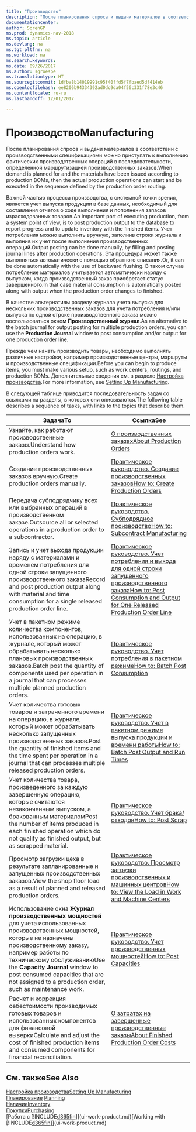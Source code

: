 ```yaml
---
title: "Производство"
description: "После планирования спроса и выдачи материалов в соответствии с производственными спецификациями можно приступать к выполнению фактических производственных операций в последовательности, определенной маршрутизацией производственных заказов."
documentationcenter: 
author: SorenGP
ms.prod: dynamics-nav-2018
ms.topic: article
ms.devlang: na
ms.tgt_pltfrm: na
ms.workload: na
ms.search.keywords: 
ms.date: 09/26/2017
ms.author: sgroespe
ms.translationtype: HT
ms.sourcegitcommit: 1dfba8b14019991c95f40ffd5f7fbaed5df414eb
ms.openlocfilehash: ee8206b94334392ad0dc9da04f56c331f78e3c46
ms.contentlocale: ru-ru
ms.lasthandoff: 12/01/2017

---
```

# <a name="manufacturing"></a><span data-ttu-id="75d50-103">Производство</span><span class="sxs-lookup"><span data-stu-id="75d50-103">Manufacturing</span></span>
<span data-ttu-id="75d50-104">После планирования спроса и выдачи материалов в соответствии с производственными спецификациями можно приступать к выполнению фактических производственных операций в последовательности, определенной маршрутизацией производственных заказов.</span><span class="sxs-lookup"><span data-stu-id="75d50-104">When demand is planned for and the materials have been issued according to production BOMs, then the actual production operations can start and be executed in the sequence defined by the production order routing.</span></span>  

<span data-ttu-id="75d50-105">Важной частью процесса производства, с системной точки зрения, является учет выпуска продукции в базе данных, необходимый для составления отчетов о ходе выполнения и пополнения запасов израсходованных товаров.</span><span class="sxs-lookup"><span data-stu-id="75d50-105">An important part of executing production, from a system point of view, is to post production output to the database to report progress and to update inventory with the finished items.</span></span> <span data-ttu-id="75d50-106">Учет потребления можно выполнить вручную, заполнив строки журнала и выполнив их учет после выполнения производственных операций.</span><span class="sxs-lookup"><span data-stu-id="75d50-106">Output posting can be done manually, by filling and posting journal lines after production operations.</span></span> <span data-ttu-id="75d50-107">Эта процедура может также выполняться автоматически с помощью обратного списания.</span><span class="sxs-lookup"><span data-stu-id="75d50-107">Or, it can be done automatically with the use of backward flushing.</span></span> <span data-ttu-id="75d50-108">В таком случае потребление материалов учитывается автоматически наряду с выпуском, когда производственный заказ приобретает статус завершенного.</span><span class="sxs-lookup"><span data-stu-id="75d50-108">In that case material consumption is automatically posted along with output when the production order changes to finished.</span></span>  

<span data-ttu-id="75d50-109">В качестве альтернативы разделу журнала учета выпуска для нескольких производственных заказов для учета потребления и/или выпуска по одной строке производственного заказа можно воспользоваться окном **Производственный журнал**.</span><span class="sxs-lookup"><span data-stu-id="75d50-109">As an alternative to the batch journal for output posting for multiple production orders, you can use the **Production Journal** window to post consumption and/or output for one production order line.</span></span>

<span data-ttu-id="75d50-110">Прежде чем начать производить товары, необходимо выполнять различные настройки, например производственные центры, маршруты и производственные спецификации.</span><span class="sxs-lookup"><span data-stu-id="75d50-110">Before you can begin to produce items, you must make various setup, such as work centers, routings, and production BOMs.</span></span> <span data-ttu-id="75d50-111">Дополнительные сведения см. в разделе [Настройка производства](production-configure-production-processes.md).</span><span class="sxs-lookup"><span data-stu-id="75d50-111">For more information, see [Setting Up Manufacturing](production-configure-production-processes.md).</span></span>

<span data-ttu-id="75d50-112">В следующей таблице приводится последовательность задач со ссылками на разделы, в которых они описываются.</span><span class="sxs-lookup"><span data-stu-id="75d50-112">The following table describes a sequence of tasks, with links to the topics that describe them.</span></span>   

|<span data-ttu-id="75d50-113">**Задача**</span><span class="sxs-lookup"><span data-stu-id="75d50-113">**To**</span></span>|<span data-ttu-id="75d50-114">**Ссылка**</span><span class="sxs-lookup"><span data-stu-id="75d50-114">**See**</span></span>|  
|------------|-------------|  
|<span data-ttu-id="75d50-115">Узнайте, как работают производственные заказы.</span><span class="sxs-lookup"><span data-stu-id="75d50-115">Understand how production orders work.</span></span>|[<span data-ttu-id="75d50-116">О производственных заказах</span><span class="sxs-lookup"><span data-stu-id="75d50-116">About Production Orders</span></span>](production-about-production-orders.md)|
|<span data-ttu-id="75d50-117">Создание производственных заказов вручную.</span><span class="sxs-lookup"><span data-stu-id="75d50-117">Create production orders manually.</span></span>|[<span data-ttu-id="75d50-118">Практическое руководство. Создание производственных заказов</span><span class="sxs-lookup"><span data-stu-id="75d50-118">How to: Create Production Orders</span></span>](production-how-to-create-production-orders.md)|
|<span data-ttu-id="75d50-119">Передача субподрядчику всех или выбранных операций в производственном заказе.</span><span class="sxs-lookup"><span data-stu-id="75d50-119">Outsource all or selected operations in a production order to a subcontractor.</span></span>|[<span data-ttu-id="75d50-120">Практическое руководство. Субподрядное производство</span><span class="sxs-lookup"><span data-stu-id="75d50-120">How to: Subcontract Manufacturing</span></span>](production-how-to-subcontract-manufacturing.md)|
|<span data-ttu-id="75d50-121">Запись и учет выхода продукции наряду с материалами и временем потребления для одной строки запущенного производственного заказа</span><span class="sxs-lookup"><span data-stu-id="75d50-121">Record and post production output along with material and time consumption for a single released production order line.</span></span>|[<span data-ttu-id="75d50-122">Практическое руководство. Учет потребления и выхода для одной строки запущенного производственного заказа</span><span class="sxs-lookup"><span data-stu-id="75d50-122">How to: Post Consumption and Output for One Released Production Order Line</span></span>](production-how-to-register-consumption-and-output.md)|  
|<span data-ttu-id="75d50-123">Учет в пакетном режиме количества компонентов, использованных на операцию, в журнале, который может обрабатывать несколько плановых производственных заказов.</span><span class="sxs-lookup"><span data-stu-id="75d50-123">Batch post the quantity of components used per operation in a journal that can processes multiple planned production orders.</span></span>|[<span data-ttu-id="75d50-124">Практическое руководство. Учет потребления в пакетном режиме</span><span class="sxs-lookup"><span data-stu-id="75d50-124">How to: Batch Post Consumption</span></span>](production-how-to-post-consumption.md)|
|<span data-ttu-id="75d50-125">Учет количества готовых товаров и затраченного времени на операцию, в журнале, который может обрабатывать несколько запущенных производственных заказов.</span><span class="sxs-lookup"><span data-stu-id="75d50-125">Post the quantity of finished items and the time spent per operation in a journal that can processes multiple released production orders.</span></span>|[<span data-ttu-id="75d50-126">Практическое руководство. Учет в пакетном режиме выпуска продукции и времени работы</span><span class="sxs-lookup"><span data-stu-id="75d50-126">How to: Batch Post Output and Run Times</span></span>](production-how-to-post-output-quantity.md)|  
|<span data-ttu-id="75d50-127">Учет количества товара, произведенного за каждую завершенную операцию, которые считаются незаконченным выпуском, а бракованным материалом</span><span class="sxs-lookup"><span data-stu-id="75d50-127">Post the number of items produced in each finished operation which do not qualify as finished output, but as scrapped material.</span></span>|[<span data-ttu-id="75d50-128">Практическое руководство. Учет брака/отходов</span><span class="sxs-lookup"><span data-stu-id="75d50-128">How to: Post Scrap</span></span>](production-how-to-post-scrap.md)|
|<span data-ttu-id="75d50-129">Просмотр загрузки цеха в результате запланированные и запущенных производственных заказов.</span><span class="sxs-lookup"><span data-stu-id="75d50-129">View the shop floor load as a result of planned and released production orders.</span></span>|[<span data-ttu-id="75d50-130">Практическое руководство. Просмотр загрузки производственных и машинных центров</span><span class="sxs-lookup"><span data-stu-id="75d50-130">How to: View the Load in Work and Machine Centers</span></span>](production-how-to-view-the-load-on-work-centers.md)|      
|<span data-ttu-id="75d50-131">Использование окна **Журнал производственных мощностей** для учета использованных производственных мощностей, которые не назначены производственному заказу, например работы по техническому обслуживанию</span><span class="sxs-lookup"><span data-stu-id="75d50-131">Use the **Capacity Journal** window to post consumed capacities that are not assigned to a production order, such as maintenance work.</span></span>|[<span data-ttu-id="75d50-132">Практическое руководство. Учет производственных мощностей</span><span class="sxs-lookup"><span data-stu-id="75d50-132">How to: Post Capacities</span></span>](production-how-to-post-capacities.md)|  
|<span data-ttu-id="75d50-133">Расчет и коррекция себестоимости производимых готовых товаров и использованных компонентов для финансовой выверки</span><span class="sxs-lookup"><span data-stu-id="75d50-133">Calculate and adjust the cost of finished production items and consumed components for financial reconciliation.</span></span>|[<span data-ttu-id="75d50-134">О затратах на завершенные производственные заказы</span><span class="sxs-lookup"><span data-stu-id="75d50-134">About Finished Production Order Costs</span></span>](finance-about-finished-production-order-costs.md)|  

## <a name="see-also"></a><span data-ttu-id="75d50-135">См. также</span><span class="sxs-lookup"><span data-stu-id="75d50-135">See Also</span></span>  
[<span data-ttu-id="75d50-136">Настройка производства</span><span class="sxs-lookup"><span data-stu-id="75d50-136">Setting Up Manufacturing</span></span>](production-configure-production-processes.md)  
<span data-ttu-id="75d50-137">[Планирование](production-planning.md)    </span><span class="sxs-lookup"><span data-stu-id="75d50-137">[Planning](production-planning.md)    </span></span>  
[<span data-ttu-id="75d50-138">Наличие</span><span class="sxs-lookup"><span data-stu-id="75d50-138">Inventory</span></span>](inventory-manage-inventory.md)  
[<span data-ttu-id="75d50-139">Покупки</span><span class="sxs-lookup"><span data-stu-id="75d50-139">Purchasing</span></span>](purchasing-manage-purchasing.md)  
<span data-ttu-id="75d50-140">[Работа с [!INCLUDE[d365fin](includes/d365fin_md.md)]](ui-work-product.md)</span><span class="sxs-lookup"><span data-stu-id="75d50-140">[Working with [!INCLUDE[d365fin](includes/d365fin_md.md)]](ui-work-product.md)</span></span>

